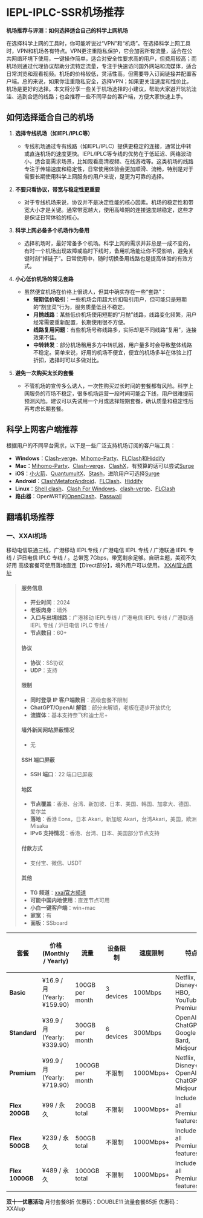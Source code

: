 # IEPL-IPLC-SSR机场推荐
**机场推荐与评测：如何选择适合自己的科学上网机场**

在选择科学上网的工具时，你可能听说过“VPN”和“机场”。在选择科学上网工具时，VPN和机场各有特点。VPN更注重隐私保护，它会加密所有流量，适合在公共网络环境下使用，一键操作简单，适合对安全性要求高的用户，但费用较高；而机场则通过代理协议帮助分流特定流量，专注于快速访问国外网站和流媒体，适合日常浏览和观看视频。机场的价格较低，灵活性高，但需要导入订阅链接并配置客户端。总的来说，如果你注重隐私安全，选择VPN；如果更关注速度和性价比，机场是更好的选择。本文将分享一些关于机场选择的小建议，帮助大家避开坑坑洼洼、选到合适的线路；也会推荐一些不同平台的客户端，方便大家快速上手。

## 如何选择适合自己的机场

1. **选择专线机场（如IEPL/IPLC等）**
   - 专线机场通过专有线路（如IEPL/IPLC）提供更稳定的连接，通常比中转或直连机场的速度更快。IEPL/IPLC等专线的优势在于低延迟、网络波动小，适合高需求场景，比如观看高清视频、在线游戏等。这类机场的线路专注于传输速度和稳定性，日常使用体验会更加顺滑、流畅，特别是对于需要长期使用科学上网服务的用户来说，是更为可靠的选择。

2. **不要只看协议，带宽与稳定性更重要**
   - 对于专线机场来说，协议并不是决定性能的核心因素。机场的稳定性和带宽大小才是关键。通常带宽越大，使用高峰期的连接速度越稳定，这些才是保证日常体验的核心。

3. **科学上网必备多个机场作为备用**
   - 选择机场时，最好常备多个机场。科学上网的需求并非总是一成不变的，有时一个机场出现故障或临时下线时，备用机场能让你不受影响，避免关键时刻“掉链子”。日常使用中，随时切换备用线路也是提高体验的有效方式。

4. **小心低价机场的常见套路**
   - 虽然便宜机场在价格上很诱人，但其中确实存在一些“套路”：
     - **短期低价吸引**：一些机场会用超大折扣吸引用户，但可能只是短期的“割韭菜”行为，服务质量低且不稳定。
     - **月抛线路**：某些低价机场使用短期的“月抛”线路，线路变化频繁，用户经常需要重新配置，长期使用很不方便。
     - **线路复用问题**：有些机场号称线路多，实际却是不同线路“复用”，连接效果不佳。
     - **中转转发**：部分机场租用多方中转机器，用户量多时会导致整体线路不稳定。简单来说，好用的机场不便宜，便宜的机场多半在体验上打折扣，选择时可以多做对比。

5. **避免一次购买太长的套餐**
   - 不管机场的宣传多么诱人，一次性购买过长时间的套餐都有风险。科学上网服务的市场不稳定，很多机场运营一段时间可能会下线，用户很难提前预测风险。建议可以先试用一个月或选择短期套餐，确认质量和稳定性后再考虑长期套餐。

## 科学上网客户端推荐

根据用户的不同平台需求，以下是一些广泛支持机场订阅的客户端工具：

- **Windows**：[Clash-verge](https://github.com/clash-verge-rev/clash-verge-rev/releases/download/v1.7.7/Clash.Verge_1.7.7_x64-setup.exe)、[Mihomo-Party](https://github.com/mihomo-party-org/mihomo-party/releases)、[FLClash](https://github.com/chen08209/FlClash)和[Hiddify](https://github.com/hiddify/hiddify-app)
- **Mac**：[Mihomo-Party](https://github.com/mihomo-party-org/mihomo-party/releases)、[Clash-verge](https://github.com/clash-verge-rev/clash-verge-rev/releases/download/v1.7.7/Clash.Verge_1.7.7_x64.dmg)、[ClashX](https://github.com/bannedbook/ClashX/releases)，有预算的话可以尝试[Surge](https://nssurge.com/)
- **iOS**：[小火箭](https://apps.apple.com/us/app/shadowrocket/id932747118)、[QuantumultX](https://apps.apple.com/us/app/quantumult-x/id1443988620)、[Stash](https://apps.apple.com/us/app/stash-rule-based-proxy/id1596063349)，进阶用户可选择[Surge](https://nssurge.com/)
- **Android**：[ClashMetaforAndroid](https://github.com/MetaCubeX/ClashMetaForAndroid/releases)、[FLClash](https://github.com/chen08209/FlClash)、[Hiddify](https://github.com/hiddify/hiddify-app)
- **Linux**：[Shell clash](https://github.com/liyaoxuan/ShellClash)、[Clash For Windows](https://en.clashforwindows.org/download/)、[clash-verge](https://github.com/clash-verge-rev/clash-verge-rev/releases/download/v1.7.7/clash-verge_1.7.7_amd64.deb)、[FLClash](https://github.com/chen08209/FlClash)
- **路由器**：OpenWRT的[OpenClash](https://github.com/vernesong/OpenClash)、[Passwall](https://github.com/xiaorouji/openwrt-passwall/releases)

## 翻墙机场推荐

### 一、XXAI机场

移动电信联通三线，广港移动 IEPL专线 / 广港电信 IEPL 专线 / 广港联通 IEPL 专线 / 沪日电信 IPLC 专线 / 。总带宽 7Gbps，带宽剩余足够。自研主题，美观不失好用
高级套餐可使用落地直连【Direct部分】，境外用户可以使用。
[XXAI官方网址](https://xx-ai.co?invite_code=52caX3zz)
> #### 服务信息
>
> - **开业时间**：2024
> - **老板肉身**：墙外
> - **入口与出境线路**：广港移动 IEPL专线 / 广港电信 IEPL 专线 / 广港联通 IEPL 专线 / 沪日电信 IPLC 专线 / 
> - **节点数目**：60+
>
> #### 协议
> - **协议**：SS协议
> - **UDP**：支持
>
> #### 限制
> - **同时登录 IP 客户端数目**：高级套餐不限制
> - **ChatGPT/OpenAI 解锁**：部分未解锁，老板在逐步开放优化
> - **流媒体**：基本支持奈飞和迪士尼+
>
> #### 墙外新闻网站屏蔽情况
> - 无
>
> #### SSH 端口屏蔽
> - **SSH 端口**：22 端口已屏蔽
>
> #### 地区
> - **节点覆盖**：香港、台湾、新加坡、日本、美国、韩国、加拿大、德国、爱尔兰
> - **落地**：香港 Eons，日本 Akari，新加坡 Akari，台湾Akari，美国，欧洲Misaka
> - **IPv6 支持情况**：香港、台湾、日本、美国部分节点支持
>
> #### 付款方式
> - 支付宝、微信、USDT
>
> #### 其他
> - **TG 频道**：[xxai官方频道](https://t.me/xxai_official_channel)
> - **可能中国内地使用**：直连节点可用
> - **小白一键客户端**：win+mac
> - **家宽**：有
> - **面板**：SSboard

| 套餐             | 价格 (Monthly / Yearly) | 流量          | 设备限制 | 速度限制        | 特点                                    | 节点数量 |
|------------------|----------------------------|----------------------|--------------|--------------------|---------------------------------------------|-------|
| **Basic**        | ¥16.9 / 月 (Yearly: ¥159.90) | 100GB per month     | 3 devices    | 100Mbps           | Netflix, Disney+, HBO, YouTube Premium      | 28    |
| **Standard**     | ¥39.9 / 月 (Yearly: ¥339.90) | 300GB per month     | 6 devices    | 300Mbps           | OpenAI ChatGPT, Google Bard, Midjourney     | 65    |
| **Premium**      | ¥99.9 / 月 (Yearly: ¥719.90) | 1000GB per month    | 不限制    | 1000Mbps+         | Netflix, Disney+, OpenAI ChatGPT, Midjourney | 65    |
| **Flex 200GB**   | ¥99 / 永久                  | 200GB total         | 不限制    | 1000Mbps+         | Includes all Premium features              | 65    |
| **Flex 500GB**   | ¥239 / 永久                 | 500GB total         | 不限制    | 1000Mbps+         | Includes all Premium features              | 65    |
| **Flex 1000GB**  | ¥489 / 永久                 | 1000GB total        | 不限制    | 1000Mbps+         | Includes all Premium features              | 65    |

**双十一优惠活动**
月付套餐8折      优惠码：DOUBLE11
流量套餐85折     优惠码：XXAIup
